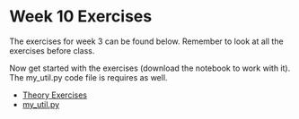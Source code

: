 # Week 10 Exercises
The exercises for week 3 can be found below. Remember to look at all the exercises before class.

Now get started with the exercises (download the notebook to work with it).
The my_util.py code file is requires as well.


* [Theory Exercises](theory.ipynb)
* [my_util.py](my_util.py.ipynb)